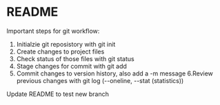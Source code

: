 # README #
Important steps for git workflow:
1. Initialzie git reposistory with git init
2. Create changes to project files
3. Check status of those files with git status
4. Stage changes for commit with git add
5. Commit changes to version history, also add a -m message
6.Review previous changes with git log (--oneline, --stat (statistics))

Update README to test new branch
